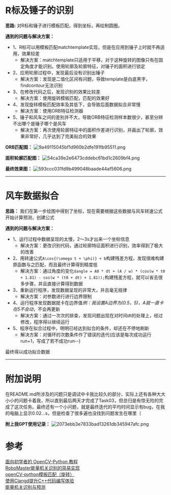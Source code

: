 

# R标及锤子的识别

**思路:** 对R标和锤子进行模板匹配，得到坐标，再绘制圆圈。

**遇到的问题与解决方案：**
- 1、R标可以用模板匹配matchtemplate实现，但是在应用到锤子上时就不再适用，效果较差
	- 解决方案：matchtemplate只适用于平移，对于这种旋转的图像只有在固定角度才能识别。使用轮廓及轮廓特征，对锤子的面积进行锁定
- 2、应用轮廓过程中，发现最后没有识别出锤子
	- 解决方案：发现是二值化区间有问题，导致template是白底黑字，findcontour无法识别
- 3、在修改代码之后，发现识别的效果比较差
	- 解决方案：使用旋转模板匹配，匹配的效果好
- 4、发现旋转模板匹配效率及其低下，会导致后面数据拟合非常慢
	- 解决方案：使用ORB特征检测器
- 5、锤子和风车之间的差别并不大，导致ORB特征检测样本数很少，甚至分辨不出哪个是锤子哪个是风车
	- 解决方案：再次使用轮廓特征中的面积作差进行识别，并画出了轮廓，效果非常好，几乎达到了完美贴合的效果

**ORB匹配图：**
![9a49115045bf1d960b2dfe191fb95511.png](https://ice.frostsky.com/2024/10/05/9a49115045bf1d960b2dfe191fb95511.png)

**面积轮廓匹配图：**
![54ca39e2e6473cddebc61bd1c2609bf4.png](https://ice.frostsky.com/2024/10/05/54ca39e2e6473cddebc61bd1c2609bf4.png)

**最终效果图：**
![593ccc031fd9b499048baade44af5606.png](https://ice.frostsky.com/2024/10/05/593ccc031fd9b499048baade44af5606.png)

---
# 风车数据拟合

**思路：** 我们在第一步绘图中得到了坐标，现在需要根据这些数据与风车转速公式开始计算预测，创建公式

**遇到的问题与解决方案：**
- 1、运行过程中数据呈现的太慢，2～3s才出来一个坐标信息
	- 解决方案：更改识别代码，通过轮廓特征面积进行识别，效率得到了极大的改善
- 2、用转速公式`A\cos{(\omega t + \phi)} + b`构建残差方程，发现很难构建原函数与之匹配，而且最终计算得到精度低
	- 解决方案：通过角度的变化`dangle = A0 * dt + (A / w) * (cos(w * t0 + 1.81) - cos(w * (t0 + dt) + 1.81));`构建残差方程，就可以省去很多步骤，并且直接计算得到数据
- 3、重新运行程序，发现数据呈现的非常大，并且毫无规律
	- 解决方案：对参数进行进行边界限制
- 4、运行程序发现数据就卡在边界值*例：我设置A边界为(0.5，5)，A就一直卡在5不会动*，不会再更新
	- 解决方案：通过一次次的排查，发现问题出现在对时间dt的处理上，经过修改，程序得以继续运行
- 5、程序在拟合过程中，明明已经达到拟合的条件，却还在不停地刷新
	- 解决方案：对循环的次数条件作了错误的迭代(应该是每次成功运行run+1，写成了若不成功run--)

最终得以成功拟合数据

---
# 附加说明

在README.md所涉及的问题只是调试中卡我比较久的部分，实际上还有各种大大小小的问题卡着我，所以直到最后两天才完成了Task03，但总归是有惊无险的完成了这次任务。最终还有一个小问题，就是最终迭代的平均时间显示有bug，在我的电脑上显示0.02...s，但是检查了很多遍也没找到问题发生在哪里（

**附上我GPT使用记录：**
![2073ebb3e7833bad13261db345947afc.png](https://ice.frostsky.com/2024/10/05/2073ebb3e7833bad13261db345947afc.png)


# 参考

[面向初学者的 OpenCV-Python 教程](https://codec.wang/docs/opencv/)  
[RoboMaster能量机关识别的简易实现](https://blog.csdn.net/qq_45742471/article/details/105183884)  
[openCV-python模板匹配（旋转）](https://blog.csdn.net/weixin_43737866/article/details/129385985)  
[使用Clangd提升C++代码编写体验](https://www.sohu.com/a/588745673_100093134)  
[能量机关识别与预测](https://xjtu-rmv.github.io/%E4%BB%BB%E5%8A%A1%E4%B9%A6/Windmill.html)  
